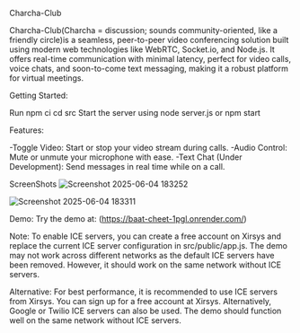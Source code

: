 Charcha-Club

Charcha-Club(Charcha = discussion; sounds community-oriented, like a friendly circle)is a seamless, peer-to-peer video conferencing solution built using modern web technologies like WebRTC, Socket.io, and Node.js. It offers real-time communication with minimal latency, perfect for video calls, voice chats, and soon-to-come text messaging, making it a robust platform for virtual meetings.

Getting Started:

Run npm ci
cd src
Start the server using node server.js or npm start

Features:

-Toggle Video: Start or stop your video stream during calls. -Audio Control: Mute or unmute your microphone with ease. -Text Chat (Under Development): Send messages in real time while on a call.

ScreenShots
![Screenshot 2025-06-04 183252](https://github.com/user-attachments/assets/3a505c1a-c951-4e64-b0d6-c5e921aed2e8)

![Screenshot 2025-06-04 183311](https://github.com/user-attachments/assets/bd1894cb-27d4-4e07-8bee-d88797f14912)



Demo:
Try the demo at: (https://baat-cheet-1pgl.onrender.com/)


Note:
To enable ICE servers, you can create a free account on Xirsys and replace the current ICE server configuration in src/public/app.js. The demo may not work across different networks as the default ICE servers have been removed. However, it should work on the same network without ICE servers.


Alternative:
For best performance, it is recommended to use ICE servers from Xirsys. You can sign up for a free account at Xirsys. Alternatively, Google or Twilio ICE servers can also be used. The demo should function well on the same network without ICE servers.
